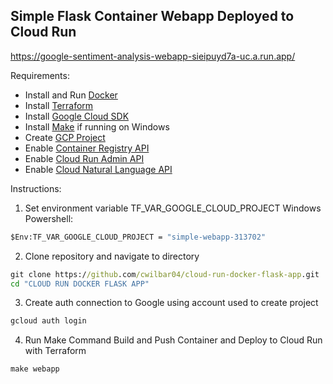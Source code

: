 ## Simple Flask Container Webapp Deployed to Cloud Run

https://google-sentiment-analysis-webapp-sieipuyd7a-uc.a.run.app/

Requirements:
- Install and Run [Docker](https://docs.docker.com/get-docker/)
- Install [Terraform](https://learn.hashicorp.com/tutorials/terraform/install-cli)
- Install [Google Cloud SDK](https://cloud.google.com/sdk/docs/install)
- Install [Make](http://gnuwin32.sourceforge.net/packages/make.htm) if running on Windows
- Create [GCP Project](https://cloud.google.com/resource-manager/docs/creating-managing-projects)
- Enable [Container Registry API](https://cloud.google.com/container-registry/docs/quickstart)
- Enable [Cloud Run Admin API](https://cloud.google.com/run/docs/reference/rest)
- Enable [Cloud Natural Language API](https://cloud.google.com/natural-language)
  
Instructions:
1. Set environment variable TF_VAR_GOOGLE_CLOUD_PROJECT
Windows Powershell:
```cmd
$Env:TF_VAR_GOOGLE_CLOUD_PROJECT = "simple-webapp-313702"
```
2. Clone repository and navigate to directory
```cmd
git clone https://github.com/cwilbar04/cloud-run-docker-flask-app.git
cd "CLOUD RUN DOCKER FLASK APP"
```
3. Create auth connection to Google using account used to create project
```cmd
gcloud auth login
```
4. Run Make Command Build and Push Container and Deploy to Cloud Run with Terraform
```cmd
make webapp
```